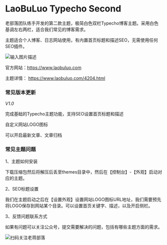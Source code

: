 # LaoBuLuo Typecho Second

老部落团队练手开发的第二款主题，极简白色双栏Typecho博客主题。采用白色基调左右两栏，适合我们常见的博客需求。

主题适合个人博客、日志网站使用，有内置首页标题和描述SEO，无需使用任何SEO插件。

![输入图片描述](https://gitee.com/laobuluo/LaoBuLuo-TP-Second/raw/master/laobuluo-tp-second-1.jpg)

官方网站：https://www.laobuluo.com

主题详情： https://www.laobuluo.com/4204.html

### 常见版本更新

*V1.0*

完成基础的Typecho主题功能，支持SEO设置首页标题和描述

自定义网站LOGO图标

可以开启最新文章、文章归档

### 常见主题问题

1、主题如何安装

下载压缩包然后将解压后丢至themes目录中，然后在【控制台】-【外观】启动对应的主题。

2、SEO标题设置

我们在主题启动之后在【设置外观】设置网站LOGO图标URL地址，我们需要预先将LOGO保存到网站某个目录。可以设置首页关键字、描述，以及开启侧栏。

3、反馈问题联系方式

如果有问题可以关注公众号，提交需要解决的问题，包括有哪些主题方面的需求。

![扫码关注老蒋部落](https://gitee.com/laobuluo/LaoBuLuo-TP-Second/raw/master/siderbar-wechat.jpg)


